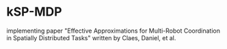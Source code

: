 
# kSP-MDP

implementing paper "Effective Approximations for Multi-Robot Coordination
in Spatially Distributed Tasks" written by  Claes, Daniel, et al.
